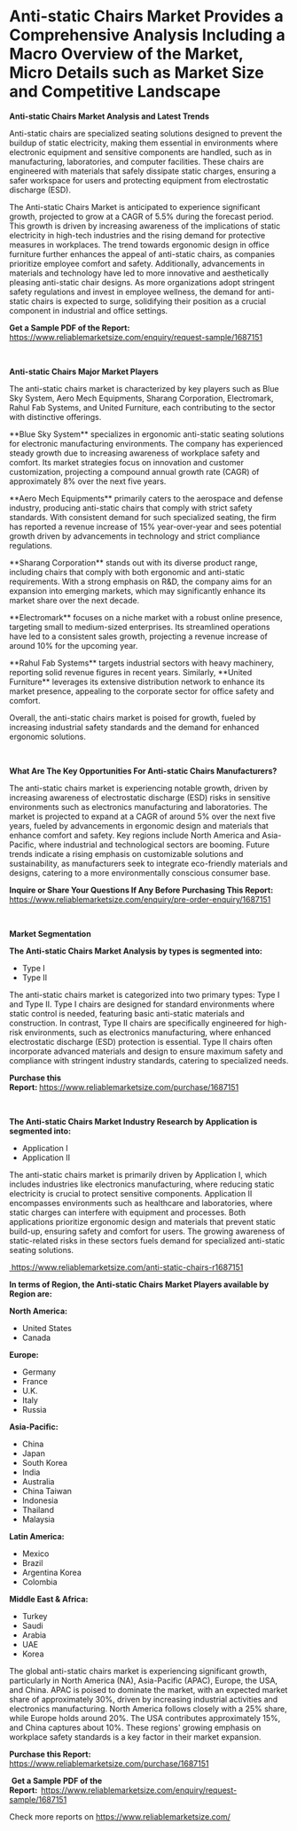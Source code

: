 <p><h1>Anti-static Chairs Market Provides a Comprehensive Analysis Including a Macro Overview of the Market, Micro Details such as Market Size and Competitive Landscape</h1></p><p><strong>Anti-static Chairs Market Analysis and Latest Trends</strong></p>
<p><p>Anti-static chairs are specialized seating solutions designed to prevent the buildup of static electricity, making them essential in environments where electronic equipment and sensitive components are handled, such as in manufacturing, laboratories, and computer facilities. These chairs are engineered with materials that safely dissipate static charges, ensuring a safer workspace for users and protecting equipment from electrostatic discharge (ESD).</p><p>The Anti-static Chairs Market is anticipated to experience significant growth, projected to grow at a CAGR of 5.5% during the forecast period. This growth is driven by increasing awareness of the implications of static electricity in high-tech industries and the rising demand for protective measures in workplaces. The trend towards ergonomic design in office furniture further enhances the appeal of anti-static chairs, as companies prioritize employee comfort and safety. Additionally, advancements in materials and technology have led to more innovative and aesthetically pleasing anti-static chair designs. As more organizations adopt stringent safety regulations and invest in employee wellness, the demand for anti-static chairs is expected to surge, solidifying their position as a crucial component in industrial and office settings.</p></p>
<p><strong>Get a Sample PDF of the Report:&nbsp;</strong> <a href="https://www.reliablemarketsize.com/enquiry/request-sample/1687151?utm_campaign=1911&utm_medium=2&utm_source=Github&utm_content=ia&utm_term=31122024&utm_id=anti-static-chairs">https://www.reliablemarketsize.com/enquiry/request-sample/1687151</a></p>
<p>&nbsp;</p>
<p><strong>Anti-static Chairs Major Market Players</strong></p>
<p><p>The anti-static chairs market is characterized by key players such as Blue Sky System, Aero Mech Equipments, Sharang Corporation, Electromark, Rahul Fab Systems, and United Furniture, each contributing to the sector with distinctive offerings.</p><p>**Blue Sky System** specializes in ergonomic anti-static seating solutions for electronic manufacturing environments. The company has experienced steady growth due to increasing awareness of workplace safety and comfort. Its market strategies focus on innovation and customer customization, projecting a compound annual growth rate (CAGR) of approximately 8% over the next five years.</p><p>**Aero Mech Equipments** primarily caters to the aerospace and defense industry, producing anti-static chairs that comply with strict safety standards. With consistent demand for such specialized seating, the firm has reported a revenue increase of 15% year-over-year and sees potential growth driven by advancements in technology and strict compliance regulations.</p><p>**Sharang Corporation** stands out with its diverse product range, including chairs that comply with both ergonomic and anti-static requirements. With a strong emphasis on R&D, the company aims for an expansion into emerging markets, which may significantly enhance its market share over the next decade.</p><p>**Electromark** focuses on a niche market with a robust online presence, targeting small to medium-sized enterprises. Its streamlined operations have led to a consistent sales growth, projecting a revenue increase of around 10% for the upcoming year.</p><p>**Rahul Fab Systems** targets industrial sectors with heavy machinery, reporting solid revenue figures in recent years. Similarly, **United Furniture** leverages its extensive distribution network to enhance its market presence, appealing to the corporate sector for office safety and comfort.</p><p>Overall, the anti-static chairs market is poised for growth, fueled by increasing industrial safety standards and the demand for enhanced ergonomic solutions.</p></p>
<p>&nbsp;</p>
<p><strong>What Are The Key Opportunities For Anti-static Chairs Manufacturers?</strong></p>
<p><p>The anti-static chairs market is experiencing notable growth, driven by increasing awareness of electrostatic discharge (ESD) risks in sensitive environments such as electronics manufacturing and laboratories. The market is projected to expand at a CAGR of around 5% over the next five years, fueled by advancements in ergonomic design and materials that enhance comfort and safety. Key regions include North America and Asia-Pacific, where industrial and technological sectors are booming. Future trends indicate a rising emphasis on customizable solutions and sustainability, as manufacturers seek to integrate eco-friendly materials and designs, catering to a more environmentally conscious consumer base.</p></p>
<p><strong>Inquire or Share Your Questions If Any Before Purchasing This Report:</strong> <a href="https://www.reliablemarketsize.com/enquiry/pre-order-enquiry/1687151?utm_campaign=1911&utm_medium=2&utm_source=Github&utm_content=ia&utm_term=31122024&utm_id=anti-static-chairs">https://www.reliablemarketsize.com/enquiry/pre-order-enquiry/1687151</a></p>
<p>&nbsp;</p>
<p><strong>Market Segmentation</strong></p>
<p><strong>The Anti-static Chairs Market Analysis by types is segmented into:</strong></p>
<p><ul><li>Type I</li><li>Type II</li></ul></p>
<p><p>The anti-static chairs market is categorized into two primary types: Type I and Type II. Type I chairs are designed for standard environments where static control is needed, featuring basic anti-static materials and construction. In contrast, Type II chairs are specifically engineered for high-risk environments, such as electronics manufacturing, where enhanced electrostatic discharge (ESD) protection is essential. Type II chairs often incorporate advanced materials and design to ensure maximum safety and compliance with stringent industry standards, catering to specialized needs.</p></p>
<p><strong>Purchase this Report:&nbsp;</strong><a href="https://www.reliablemarketsize.com/purchase/1687151?utm_campaign=1911&utm_medium=2&utm_source=Github&utm_content=ia&utm_term=31122024&utm_id=anti-static-chairs">https://www.reliablemarketsize.com/purchase/1687151</a></p>
<p>&nbsp;</p>
<p><strong>The Anti-static Chairs Market Industry Research by Application is segmented into:</strong></p>
<p><ul><li>Application I</li><li>Application II</li></ul></p>
<p><p>The anti-static chairs market is primarily driven by Application I, which includes industries like electronics manufacturing, where reducing static electricity is crucial to protect sensitive components. Application II encompasses environments such as healthcare and laboratories, where static charges can interfere with equipment and processes. Both applications prioritize ergonomic design and materials that prevent static build-up, ensuring safety and comfort for users. The growing awareness of static-related risks in these sectors fuels demand for specialized anti-static seating solutions.</p></p>
<p><a href="https://www.reliablemarketsize.com/anti-static-chairs-r1687151?utm_campaign=1911&utm_medium=2&utm_source=Github&utm_content=ia&utm_term=31122024&utm_id=anti-static-chairs">&nbsp;https://www.reliablemarketsize.com/anti-static-chairs-r1687151</a></p>
<p><strong>In terms of Region, the Anti-static Chairs Market Players available by Region are:</strong></p>
<p>
    <p> <strong> North America: </strong>
        <ul>
            <li>United States</li>
            <li>Canada</li>
        </ul>
        </p> 
    <p> <strong> Europe: </strong>
        <ul>
            <li>Germany</li>
            <li>France</li>
            <li>U.K.</li>
            <li>Italy</li>
            <li>Russia</li>
        </ul>
        </p> 
    <p> <strong> Asia-Pacific: </strong>
        <ul>
            <li>China</li>
            <li>Japan</li>
            <li>South Korea</li>
            <li>India</li>
            <li>Australia</li>
            <li>China Taiwan</li>
            <li>Indonesia</li>
            <li>Thailand</li>
            <li>Malaysia</li>
        </ul>
        </p> 
    <p> <strong> Latin America: </strong>
        <ul>
            <li>Mexico</li>
            <li>Brazil</li>
            <li>Argentina Korea</li>
            <li>Colombia</li>
        </ul>
        </p> 
    <p> <strong> Middle East & Africa: </strong>
        <ul>
            <li>Turkey</li>
            <li>Saudi</li>
            <li>Arabia</li>
            <li>UAE</li>
            <li>Korea</li>
        </ul>
    </p>
    </p>
<p><p>The global anti-static chairs market is experiencing significant growth, particularly in North America (NA), Asia-Pacific (APAC), Europe, the USA, and China. APAC is poised to dominate the market, with an expected market share of approximately 30%, driven by increasing industrial activities and electronics manufacturing. North America follows closely with a 25% share, while Europe holds around 20%. The USA contributes approximately 15%, and China captures about 10%. These regions' growing emphasis on workplace safety standards is a key factor in their market expansion.</p></p>
<p><strong>Purchase this Report: </strong><a href="https://www.reliablemarketsize.com/purchase/1687151?utm_campaign=1911&utm_medium=2&utm_source=Github&utm_content=ia&utm_term=31122024&utm_id=anti-static-chairs">https://www.reliablemarketsize.com/purchase/1687151</a></p>
<p>&nbsp;<strong>Get a Sample PDF of the Report:&nbsp;&nbsp;</strong><a href="https://www.reliablemarketsize.com/enquiry/request-sample/1687151?utm_campaign=1911&utm_medium=2&utm_source=Github&utm_content=ia&utm_term=31122024&utm_id=anti-static-chairs">https://www.reliablemarketsize.com/enquiry/request-sample/1687151</a></p>
<p><strong></strong></p>
<p>Check more reports on <a href="https://www.reliablemarketsize.com/?utm_campaign=1911&utm_medium=2&utm_source=Github&utm_content=ia&utm_term=31122024&utm_id=anti-static-chairs">https://www.reliablemarketsize.com/</a></p>